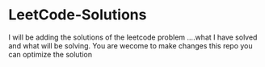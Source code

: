 # LeetCode-Solutions
I will be adding the solutions of the leetcode problem ....what I have solved and what will be solving. You are wecome to make changes this repo you can optimize the solution
